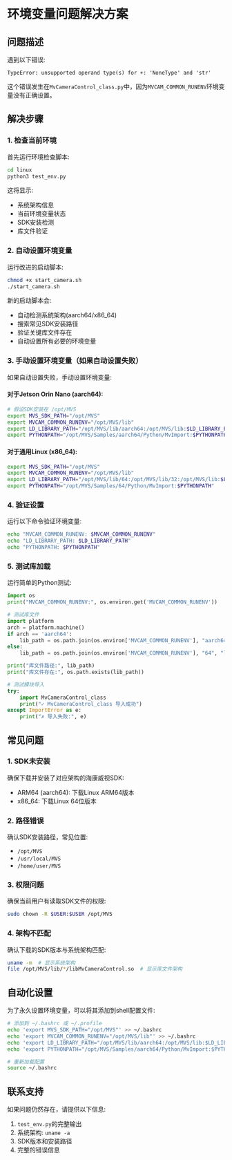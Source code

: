 # 环境变量问题解决方案

## 问题描述

遇到以下错误:
```
TypeError: unsupported operand type(s) for +: 'NoneType' and 'str'
```

这个错误发生在`MvCameraControl_class.py`中，因为`MVCAM_COMMON_RUNENV`环境变量没有正确设置。

## 解决步骤

### 1. 检查当前环境

首先运行环境检查脚本:
```bash
cd linux
python3 test_env.py
```

这将显示:
- 系统架构信息
- 当前环境变量状态
- SDK安装检测
- 库文件验证

### 2. 自动设置环境变量

运行改进的启动脚本:
```bash
chmod +x start_camera.sh
./start_camera.sh
```

新的启动脚本会:
- 自动检测系统架构(aarch64/x86_64)
- 搜索常见SDK安装路径
- 验证关键库文件存在
- 自动设置所有必要的环境变量

### 3. 手动设置环境变量（如果自动设置失败）

如果自动设置失败，手动设置环境变量:

#### 对于Jetson Orin Nano (aarch64):
```bash
# 假设SDK安装在 /opt/MVS
export MVS_SDK_PATH="/opt/MVS"
export MVCAM_COMMON_RUNENV="/opt/MVS/lib"
export LD_LIBRARY_PATH="/opt/MVS/lib/aarch64:/opt/MVS/lib:$LD_LIBRARY_PATH"
export PYTHONPATH="/opt/MVS/Samples/aarch64/Python/MvImport:$PYTHONPATH"
```

#### 对于通用Linux (x86_64):
```bash
export MVS_SDK_PATH="/opt/MVS"
export MVCAM_COMMON_RUNENV="/opt/MVS/lib"
export LD_LIBRARY_PATH="/opt/MVS/lib/64:/opt/MVS/lib/32:/opt/MVS/lib:$LD_LIBRARY_PATH"
export PYTHONPATH="/opt/MVS/Samples/64/Python/MvImport:$PYTHONPATH"
```

### 4. 验证设置

运行以下命令验证环境变量:
```bash
echo "MVCAM_COMMON_RUNENV: $MVCAM_COMMON_RUNENV"
echo "LD_LIBRARY_PATH: $LD_LIBRARY_PATH"
echo "PYTHONPATH: $PYTHONPATH"
```

### 5. 测试库加载

运行简单的Python测试:
```python
import os
print("MVCAM_COMMON_RUNENV:", os.environ.get('MVCAM_COMMON_RUNENV'))

# 测试库文件
import platform
arch = platform.machine()
if arch == 'aarch64':
    lib_path = os.path.join(os.environ['MVCAM_COMMON_RUNENV'], "aarch64", "libMvCameraControl.so")
else:
    lib_path = os.path.join(os.environ['MVCAM_COMMON_RUNENV'], "64", "libMvCameraControl.so")

print("库文件路径:", lib_path)
print("库文件存在:", os.path.exists(lib_path))

# 测试模块导入
try:
    import MvCameraControl_class
    print("✓ MvCameraControl_class 导入成功")
except ImportError as e:
    print("✗ 导入失败:", e)
```

## 常见问题

### 1. SDK未安装
确保下载并安装了对应架构的海康威视SDK:
- ARM64 (aarch64): 下载Linux ARM64版本
- x86_64: 下载Linux 64位版本

### 2. 路径错误
确认SDK安装路径，常见位置:
- `/opt/MVS`
- `/usr/local/MVS`
- `/home/user/MVS`

### 3. 权限问题
确保当前用户有读取SDK文件的权限:
```bash
sudo chown -R $USER:$USER /opt/MVS
```

### 4. 架构不匹配
确认下载的SDK版本与系统架构匹配:
```bash
uname -m  # 显示系统架构
file /opt/MVS/lib/*/libMvCameraControl.so  # 显示库文件架构
```

## 自动化设置

为了永久设置环境变量，可以将其添加到shell配置文件:

```bash
# 添加到 ~/.bashrc 或 ~/.profile
echo 'export MVS_SDK_PATH="/opt/MVS"' >> ~/.bashrc
echo 'export MVCAM_COMMON_RUNENV="/opt/MVS/lib"' >> ~/.bashrc
echo 'export LD_LIBRARY_PATH="/opt/MVS/lib/aarch64:/opt/MVS/lib:$LD_LIBRARY_PATH"' >> ~/.bashrc
echo 'export PYTHONPATH="/opt/MVS/Samples/aarch64/Python/MvImport:$PYTHONPATH"' >> ~/.bashrc

# 重新加载配置
source ~/.bashrc
```

## 联系支持

如果问题仍然存在，请提供以下信息:
1. `test_env.py`的完整输出
2. 系统架构: `uname -a`
3. SDK版本和安装路径
4. 完整的错误信息